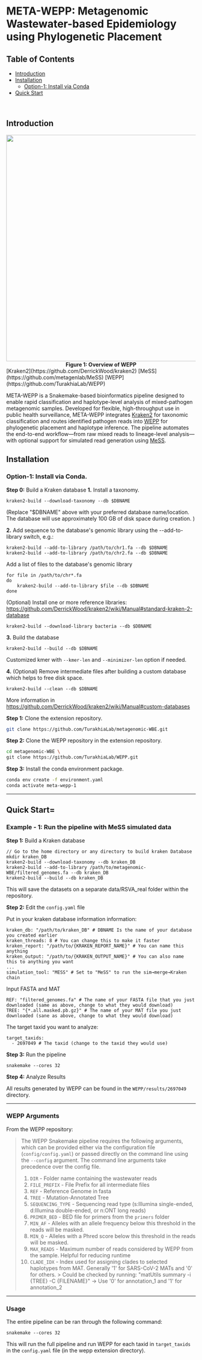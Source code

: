 # META-WEPP: Metagenomic Wastewater-based Epidemiology using Phylogenetic Placement

## Table of Contents
- [Introduction](#intro)
- [Installation](#install)
  - [Option-1: Install via Conda](#dockerhub)
- [Quick Start](#example)

<br>


## <a name="intro"></a> Introduction


<div align="center">
    <img src="docs/images/metawepp-figure.png" width="600">
    <div><b>Figure 1: Overview of WEPP</b></div>
</div>
[Kraken2](https://github.com/DerrickWood/kraken2)
[MeSS](https://github.com/metagenlab/MeSS)
[WEPP](https://github.com/TurakhiaLab/WEPP)

META-WEPP is a Snakemake-based bioinformatics pipeline designed to enable rapid classification and haplotype-level analysis of mixed-pathogen metagenomic samples. Developed for flexible, high-throughput use in public health surveillance, META-WEPP integrates [Kraken2](https://github.com/DerrickWood/kraken2) for taxonomic classification and routes identified pathogen reads into [WEPP](https://github.com/TurakhiaLab/WEPP) for phylogenetic placement and haplotype inference. The pipeline automates the end-to-end workflow—from raw mixed reads to lineage-level analysis—with optional support for simulated read generation using [MeSS](https://github.com/metagenlab/MeSS). 


## <a name="install"></a> Installation

### <a name="dockerhub"></a> Option-1: Install via Conda.


**Step 0:**  Build a Kraken database
**1.** Install a taxonomy. 
```
kraken2-build --download-taxonomy --db $DBNAME
```
(Replace "$DBNAME" above with your preferred database name/location. The database will use approximately 100 GB of disk space during creation. )

**2.** Add sequence to the database's genomic library using the --add-to-library switch, e.g.:
```
kraken2-build --add-to-library /path/to/chr1.fa --db $DBNAME
kraken2-build --add-to-library /path/to/chr2.fa --db $DBNAME
```

Add a list of files to the database's genomic library
```
for file in /path/to/chr*.fa
do
    kraken2-build --add-to-library $file --db $DBNAME
done
```

(Optional) Install one or more reference libraries: https://github.com/DerrickWood/kraken2/wiki/Manual#standard-kraken-2-database
```
kraken2-build --download-library bacteria --db $DBNAME
```

**3.** Build the database 
```
kraken2-build --build --db $DBNAME
```
Customized kmer with `--kmer-len` and `--minimizer-len` option if needed.

**4.** (Optional) Remove intermediate files after building a custom database which helps to free disk space.
```
kraken2-build --clean --db $DBNAME
```
More information in https://github.com/DerrickWood/kraken2/wiki/Manual#custom-databases

**Step 1:** Clone the extension repository.
```bash
git clone https://github.com/TurakhiaLab/metagenomic-WBE.git
```
**Step 2:** Clone the WEPP repository in the extension repository.
```bash
cd metagenomic-WBE \
git clone https://github.com/TurakhiaLab/WEPP.git
```
**Step 3:** Install the conda environment package.
```bash
conda env create -f environment.yaml
conda activate meta-wepp-1
```

---

##  <a name="example"></a> Quick Start=

### <a name="rsv_a_example"></a> Example - 1: Run the pipeline with MeSS simulated data
**Step 1:** Build a Kraken database
```
// Go to the home directory or any directory to build kraken Database
mkdir kraken_DB
kraken2-build --download-taxonomy --db kraken_DB
kraken2-build --add-to-library /path/to/metagenomic-WBE/filtered_genomes.fa --db kraken_DB
kraken2-build --build --db kraken_DB
```
This will save the datasets on a separate data/RSVA_real folder within the repository.

**Step 2:**  Edit the `config.yaml` file

Put in your kraken database information information:
```
kraken_db: "/path/to/kraken_DB" # DBNAME Is the name of your database you created earlier
kraken_threads: 8 # You can change this to make it faster
kraken_report: "/path/to/{KRAKEN_REPORT_NAME}" # You can name this anything
kraken_output: "/path/to/{KRAKEN_OUTPUT_NAME}" # You can also name this to anything you want
...
simulation_tool: "MESS" # Set to "MeSS" to run the sim→merge→Kraken chain   
```

Input FASTA and MAT
```
REF: "filtered_genomes.fa" # The name of your FASTA file that you just downloaded (same as above, change to what they would download)
TREE: "{*.all.masked.pb.gz}" # The name of your MAT file you just downloaded (sane as above, change to what they would download)
```

The target taxid you want to analyze:
```
target_taxids:
  - 2697049 # The taxid (change to the taxid they would use)
```

**Step 3:**  Run the pipeline
```
snakemake --cores 32
```

**Step 4:**  Analyze Results

All results generated by WEPP can be found in the `WEPP/results/2697049` directory.

---

### <a name="arguments"></a> WEPP Arguments

From the WEPP repository:
> The WEPP Snakemake pipeline requires the following arguments, which can be provided either via the configuration file (`config/config.yaml`) or passed directly on the command line using the `--config` argument. The command line arguments take precedence over the config file.
> 1. `DIR` - Folder name containing the wastewater reads
> 2. `FILE_PREFIX` - File Prefix for all intermediate files 
> 3. `REF` - Reference Genome in fasta
> 4. `TREE` - Mutation-Annotated Tree
> 5. `SEQUENCING_TYPE` - Sequencing read type (s:Illumina single-ended, d:Illumina double-ended, or n:ONT long reads)
> 6. `PRIMER_BED` - BED file for primers from the `primers` folder
> 7. `MIN_AF` - Alleles with an allele frequency below this threshold in the reads will be masked. 
> 8. `MIN_Q` - Alleles with a Phred score below this threshold in the reads will be masked.
> 9. `MAX_READS` - Maximum number of reads considered by WEPP from the sample. Helpful for reducing runtime
> 10. `CLADE_IDX` - Index used for assigning clades to selected haplotypes from MAT. Generally '1' for SARS-CoV-2 MATs and '0' for others. > Could be checked by running: "matUtils summary -i {TREE} -C {FILENAME}" -> Use '0' for annotation_1 and '1' for annotation_2 

---

### <a name="example"></a> Usage
The entire pipeline can be ran through the following command:
```
snakemake --cores 32
```
This will run the full pipeline and run WEPP for each taxid in `target_taxids` in the `config.yaml` file (in the wepp extension directory).

